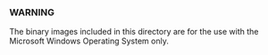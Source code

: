 ### WARNING ###The binary images included in this directory are for the use with the Microsoft WindowsOperating System only.